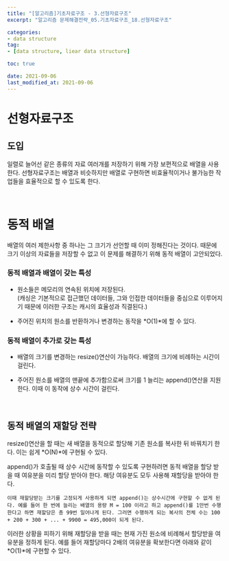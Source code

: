 ```yaml
---
title: "[알고리즘]기초자료구조 - 3.선형자료구조"
excerpt: "알고리즘 문제해결전략_05.기초자료구조_18.선형자료구조"

categories:
- data structure
tag:
- [data structure, liear data structure]

toc: true

date: 2021-09-06
last_modified_at: 2021-09-06
---
```


# 선형자료구조

## 도입
일렬로 늘어선 같은 종류의 자료 여러개를 저장하기 위해 가장 보편적으로 배열을 사용한다. 선형자료구조는 배열과 비슷하지만 배열로 구현하면 비효율적이거나 불가능한 작업들을 효율적으로 할 수 있도록 한다. 

<br>

# 동적 배열
배열의 여러 제한사항 중 하나는 그 크기가 선언할 때 이미 정해진다는 것이다. 때문에 크기 이상의 자료들을 저장할 수 없고 이 문제를 해결하기 위해 동적 배열이 고안되었다.

### 동적 배열과 배열이 갖는 특성
- 원소들은 메모리의 연속된 위치에 저장된다.  
    (캐싱은 기본적으로 접근했던 데이터들, 그와 인접한 데이터들을 중심으로 이루어지기 때문에 이러한 구조는 캐시의 효율성과 직결된다.)  

- 주어진 위치의 원소를 반환하거나 변경하는 동작을 *O(1)*에 할 수 있다.

### 동적 배열이 추가로 갖는 특성
- 배열의 크기를 변경하는 resize()연산이 가능하다. 배열의 크기에 비례하는 시간이 걸린다.  

- 주어진 원소를 배열의 맨끝에 추가함으로써 크기를 1 늘리는 append()연산을 지원한다. 이때 이 동작에 상수 시간이 걸린다.

<br>

## 동적 배열의 재할당 전략
resize()연산을 할 때는 새 배열을 동적으로 할당해 기존 원소를 복사한 뒤 바꿔치기 한다. 이는 쉽게 *O(N)*에 구현될 수 있다.

append()가 호출될 때 상수 시간에 동작할 수 있도록 구현하려면 동적 배열을 할당 받을 때 여유분을 미리 할당 받아야 한다. 해당 여유분도 모두 사용해 재할당을 받아야 한다.

    이때 재할당받는 크기를 고정되게 사용하게 되면 append()는 상수시간에 구현할 수 없게 된다. 예를 들어 한 번에 늘리는 배열의 용량 M = 100 이라고 하고 append()를 1만번 수행한다고 하면 재할당은 총 99번 일어나게 된다. 그러면 수행하게 되는 복사의 전체 수는 100 + 200 + 300 + ... + 9900 = 495,000이 되게 된다.

이러한 상황을 피하기 위해 재할당을 받을 때는 현재 가진 원소에 비례해서 할당받을 여유분을 정하게 된다. 예를 들어 재할당마다 2배의 여유분을 확보한다면 아래와 같이 *O(1)*에 구현할 수 있다.
